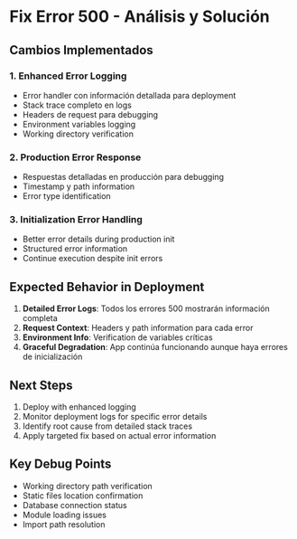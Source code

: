 # Fix Error 500 - Análisis y Solución

## Cambios Implementados

### 1. Enhanced Error Logging
- Error handler con información detallada para deployment
- Stack trace completo en logs
- Headers de request para debugging
- Environment variables logging
- Working directory verification

### 2. Production Error Response
- Respuestas detalladas en producción para debugging
- Timestamp y path information
- Error type identification

### 3. Initialization Error Handling
- Better error details during production init
- Structured error information
- Continue execution despite init errors

## Expected Behavior in Deployment

1. **Detailed Error Logs**: Todos los errores 500 mostrarán información completa
2. **Request Context**: Headers y path information para cada error
3. **Environment Info**: Verification de variables críticas
4. **Graceful Degradation**: App continúa funcionando aunque haya errores de inicialización

## Next Steps

1. Deploy with enhanced logging
2. Monitor deployment logs for specific error details
3. Identify root cause from detailed stack traces
4. Apply targeted fix based on actual error information

## Key Debug Points

- Working directory path verification
- Static files location confirmation  
- Database connection status
- Module loading issues
- Import path resolution